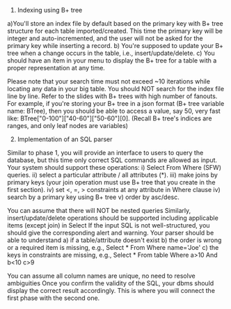 1) Indexing using B+ tree

a)You'll store an index file by default based on the primary key with B+ tree structure for each table imported/created. This time the primary key will be integer and auto-incremented, and the user will not be asked for the primary key while inserting a record.
b) You're supposed to update your B+ tree when a change occurs in the table, i.e., insert/update/delete.
c) You should have an item in your menu to display the B+ tree for a table with a proper representation at any time.

 
Please note that your search time must not exceed ~10 iterations while locating any data in your big table. You should NOT search for the index file line by line. Refer to the slides with B+ trees with high number of fanouts. For example, if you're storing your B+ tree in a json format (B+ tree variable name: BTree), then you should be able to access a value, say 50, very fast like: BTree["0-100"]["40-60"]["50-60"][0]. (Recall B+ tree's indices are ranges, and only leaf nodes are variables)
 
 2) Implementation of an SQL parser
 
Similar to phase 1, you will provide an interface to users to query the database, but this time only correct SQL commands are allowed as input. Your system should support these operations:
i)  Select From Where (SFW) queries.
ii) select a particular attribute / all attributes (*).
iii) make joins by primary keys (your join operation must use B+ tree that you create in the first section).
iv) set <, =, > constraints at any attribute in Where clause
iv) search by a primary key using B+ tree 
v) order by asc/desc.
    
You can assume that there will NOT be nested queries
Similarly, insert/update/delete operations should be supported including applicable items (except join) in Select 
If the input SQL is not well-structured, you should give the corresponding alert and warning. Your parser should be able to understand
a) if a table/attribute doesn't exist
b) the order is wrong or a required item is missing, e.g., Select * From Where name='Joe'
c) the keys in constraints are missing, e.g., Select * From table Where a>10 And b<10 c>9

You can assume all column names are unique, no need to resolve ambiguities
Once you confirm the validity of the SQL, your dbms should display the correct result accordingly. This is where you will connect the first phase with the second one.

